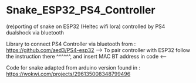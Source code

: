# Snake_ESP32_PS4_Controller
(re)porting of snake on ESP32 (Heltec wifi lora) controlled by PS4 dualshock via bluetooth

Library to connect PS4 Controller via bluetooth from : https://github.com/aed3/PS4-esp32
--> To pair controller with ESP32 follow the instruction there ^^^^^^, and insert MAC BT address in code <--

Code for snake adapted from arduino version found in : https://wokwi.com/projects/296135008348799496
